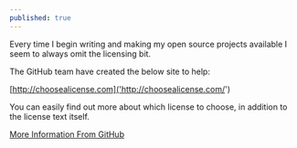 ```yaml
---
published: true
---
```


Every time I begin writing and making my open source projects available I seem to always omit the licensing bit.

The GitHub team have created the below site to help:

[http://choosealicense.com]('http://choosealicense.com/')

You can easily find out more about which license to choose, in addition to the license text itself.

[More Information From GitHub]('https://github.com/blog/1530-choosing-an-open-source-license')